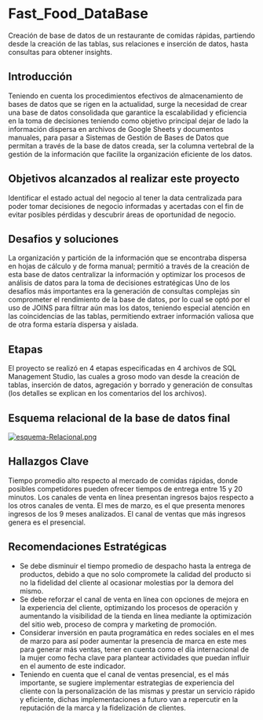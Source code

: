 # Fast_Food_DataBase
Creación de base de datos de un restaurante de comidas rápidas, partiendo desde la creación de las tablas, sus relaciones e inserción de datos, hasta consultas para obtener insights. 

## Introducción

Teniendo en cuenta los procedimientos efectivos de almacenamiento de bases de datos que se rigen en la actualidad, surge la necesidad de crear una base de datos consolidada que garantice la escalabilidad y eficiencia en la toma de decisiones teniendo como objetivo principal dejar de lado la información dispersa en archivos de Google Sheets y documentos manuales, para pasar a Sistemas de Gestión de Bases de Datos que permitan a través de la base de datos creada, ser la columna vertebral de la gestión de la información que facilite la organización eficiente de los datos.

## Objetivos alcanzados al realizar este proyecto 
Identificar el estado actual del negocio al tener la data centralizada para poder tomar decisiones de negocio informadas y acertadas con el fin de evitar posibles pérdidas y descubrir áreas de oportunidad de negocio. 

## Desafios y soluciones

La organización y partición de la información que se encontraba dispersa en hojas de cálculo y de forma manual; permitió a través de la creación de esta base de datos centralizar la información y optimizar los procesos de análisis de datos para la toma de decisiones estratégicas 
Uno de los desafíos más importantes era la generación de consultas complejas sin comprometer el rendimiento de la base de datos,  por lo cual se optó por el uso de JOINS para filtrar aún mas los datos, teniendo especial atención en las coincidencias de las tablas, permitiendo extraer información valiosa que de otra forma estaría dispersa y aislada. 

## Etapas
El proyecto se realizó en 4 etapas especificadas en 4 archivos de SQL Management Studio, las cuales a groso modo van desde la creación de tablas, inserción de datos, agregación y borrado y generación de consultas (los detalles se explican en los comentarios del los archivos). 

## Esquema relacional de la base de datos final 
[![esquema-Relacional.png](https://i.postimg.cc/jSsDsWQR/esquema-Relacional.png)](https://postimg.cc/crbxhLbz)

## Hallazgos Clave
Tiempo promedio alto respecto al mercado de comidas rápidas, donde posibles competidores pueden ofrecer tiempos de entrega entre 15 y 20 minutos.
Los canales de venta en línea presentan ingresos bajos respecto a los otros canales de venta. 
El mes de marzo, es el que presenta menores ingresos de los 9 meses analizados.
El canal de ventas que más ingresos genera es el presencial.

## Recomendaciones Estratégicas
- Se debe disminuir el tiempo promedio de despacho hasta la entrega de productos, debido a que no solo compromete la calidad del producto si no la fidelidad del cliente al ocasionar molestias por la demora del mismo.
- Se debe reforzar el canal de venta en línea con opciones de mejora en  la experiencia del cliente, optimizando los procesos de operación y aumentando la visibilidad de la tienda en línea mediante la optimización del sitio web, proceso de compra y marketing de promoción.
- Considerar inversión en pauta programática en redes sociales en el mes de marzo para	así poder aumentar la presencia de marca en este mes para generar más ventas, tener en cuenta como el día internacional de la mujer como fecha clave para plantear actividades que puedan influir en el aumento de este indicador.
- Teniendo en cuenta que el canal de ventas presencial, es el más importante, se sugiere implementar estrategias de experiencia del cliente con la personalización de las mismas y prestar un servicio rápido y eficiente, dichas implementaciones a futuro van a repercutir en la reputación de la marca y la fidelización de clientes.

